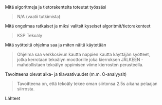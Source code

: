 Mitä algoritmeja ja tietorakenteita toteutat työssäsi
> N/A (vaatii tutkimista)
	
Mitä ongelmaa ratkaiset ja miksi valitsit kyseiset algoritmit/tietorakenteet
> KSP Tekoäly
	
Mitä syötteitä ohjelma saa ja miten näitä käytetään
> Ohjelma saa verkkosivun kautta nappien kautta käyttäjän syötteet, jotka kerrotaan tekoälyn moottorille joka kierroksen JÄLKEEN - mahdollistaen tekoälyn oppimisen viime kierrosten perusteella.
	
Tavoitteena olevat aika- ja tilavaativuudet (m.m. O-analyysit)
> Tavoitteena on, että tekoäly tekee oman siirtonsa 2.5s aikana pelaajan siirrosta. 
	
Lähteet
>
